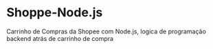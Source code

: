 # Shoppe-Node.js
Carrinho de Compras da Shopee com Node.js, logica de programação backend atrás de carrinho de compra
